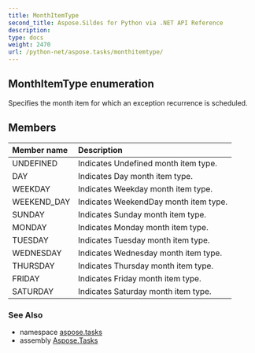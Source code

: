 ```yaml
---
title: MonthItemType
second_title: Aspose.Sildes for Python via .NET API Reference
description: 
type: docs
weight: 2470
url: /python-net/aspose.tasks/monthitemtype/
---
```


## MonthItemType enumeration

Specifies the month item for which an exception recurrence is scheduled.

## Members
| Member name | Description |
| :- | :- |
|UNDEFINED|Indicates Undefined month item type.|
|DAY|Indicates Day month item type.|
|WEEKDAY|Indicates Weekday month item type.|
|WEEKEND_DAY|Indicates WeekendDay month item type.|
|SUNDAY|Indicates Sunday month item type.|
|MONDAY|Indicates Monday month item type.|
|TUESDAY|Indicates Tuesday month item type.|
|WEDNESDAY|Indicates Wednesday month item type.|
|THURSDAY|Indicates Thursday month item type.|
|FRIDAY|Indicates Friday month item type.|
|SATURDAY|Indicates Saturday month item type.|

### See Also

* namespace [aspose.tasks](../../aspose.tasks/)
* assembly [Aspose.Tasks](/tasks/python-net/)


